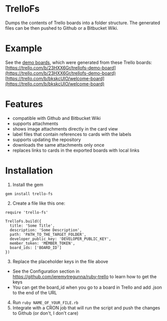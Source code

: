 TrelloFs
========

Dumps the contents of Trello boards into a folder structure.
The generated files can be then pushed to Github or a Bitbucket Wiki.

# Example

See the [demo boards](examples/boards/README.md), which were generated
from these Trello boards:
[https://trello.com/b/23HXX6Gr/trellofs-demo-board](https://trello.com/b/23HXX6Gr/trellofs-demo-board)
[https://trello.com/b/bkskcUIO/welcome-board](https://trello.com/b/bkskcUIO/welcome-board)

# Features

- compatible with Github and Bitbucket Wiki
- supports attachments
- shows image attachments directly in the card view
- label files that contain references to cards with the labels
- supports updating the repository
- downloads the same attachments only once
- replaces links to cards in the exported boards with local links

# Installation

1. Install the gem

  ```
  gem install trello-fs
  ```

2. Create a file like this one:

  ```
  require 'trello-fs'

  TrelloFs.build({
    title: 'Some Title',
    description: 'Some Description',
    path: 'PATH_TO_THE_TARGET_FOLDER',
    developer_public_key: 'DEVELOPER_PUBLIC_KEY',
    member_token: 'MEMBER_TOKEN',
    board_ids: ['BOARD_ID']
  })
  ```

3. Replace the placeholder keys in the file above

  - See the Configuration section in
    https://github.com/jeremytregunna/ruby-trello to learn how to get the keys
  - You can get the board\_id when you go to a board in Trello and add .json to
    the end of the URL

4. Run `ruby NAME_OF_YOUR_FILE.rb`
5. Integrate with a CRON job that will run the script and push the changes to
   Github (or don't, I don't care)
